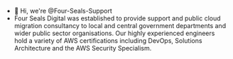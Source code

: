 - 👋 Hi, we're @Four-Seals-Support
- Four Seals Digital was established to provide support and public cloud migration consultancy to local and central government departments and wider public sector organisations. Our highly experienced engineers hold a variety of AWS certifications including DevOps, Solutions Architecture and the AWS Security Specialism.

<!---
Four-Seals-Support/Four-Seals-Support is a ✨ special ✨ repository because its `README.md` (this file) appears on your GitHub profile.
You can click the Preview link to take a look at your changes.
--->
